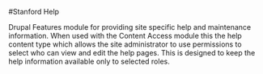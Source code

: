 #Stanford Help

Drupal Features module for providing site specific help and maintenance information. When used with the Content Access module this the help content type which allows the site administrator to use permissions to select who can view and edit the help pages. This is designed to keep the help information available only to selected roles. 

